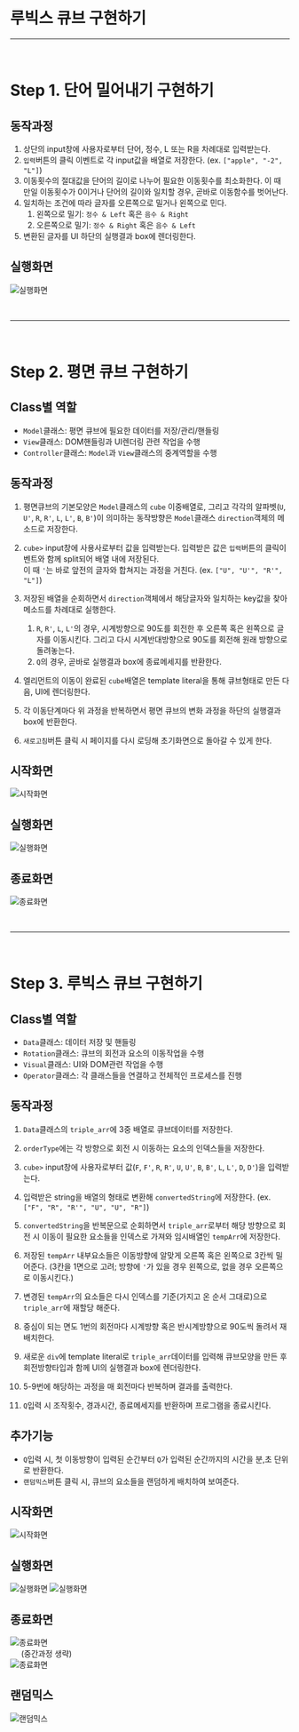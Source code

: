 # 루빅스 큐브 구현하기

---

<br>

# Step 1. 단어 밀어내기 구현하기

## 동작과정

1. 상단의 input창에 사용자로부터 단어, 정수, L 또는 R을 차례대로 입력받는다. <br>
2. `입력`버튼의 클릭 이벤트로 각 input값을 배열로 저장한다. (ex. `["apple", "-2", "L"]`)<br>
3. 이동횟수의 절대값을 단어의 길이로 나누어 필요한 이동횟수를 최소화한다. 이 때 만일 이동횟수가 0이거나 단어의 길이와 일치할 경우, 곧바로 이동함수를 벗어난다.<br>
4. 일치하는 조건에 따라 글자를 오른쪽으로 밀거나 왼쪽으로 민다.<br>
   1. 왼쪽으로 밀기: `정수 & Left` 혹은 `음수 & Right`<br>
   2. 오른쪽으로 밀기: `정수 & Right` 혹은 `음수 & Left`<br>
5. 변환된 글자를 UI 하단의 실행결과 box에 렌더링한다.<br>

## 실행화면

![실행화면](./image/step-1.png)

<br>

---

<br>

# Step 2. 평면 큐브 구현하기

## Class별 역할

- `Model`클래스: 평면 큐브에 필요한 데이터를 저장/관리/핸들링<br>
- `View`클래스: DOM핸들링과 UI렌더링 관련 작업을 수행<br>
- `Controller`클래스: `Model`과 `View`클래스의 중계역할을 수행<br>

## 동작과정

1. 평면큐브의 기본모양은 `Model`클래스의 `cube` 이중배열로, 그리고 각각의 알파벳(`U`, `U'`, `R`, `R'`, `L`, `L'`, `B`, `B'`)이 의미하는 동작방향은 `Model`클래스 `direction`객체의 메소드로 저장한다.<br>
2. `cube>` input창에 사용사로부터 값을 입력받는다. 입력받은 값은 `입력`버튼의 클릭이벤트와 함께 split되어 배열 내에 저장된다.<br>
   이 때 `'`는 바로 앞전의 글자와 합쳐지는 과정을 거친다. (ex. `["U", "U'", "R'", "L"]`)<br>
3. 저장된 배열을 순회하면서 `direction`객체에서 해당글자와 일치하는 key값을 찾아 메소드를 차례대로 실행한다. <br>

   1. `R`, `R'`, `L`, `L'`의 경우, 시계방향으로 90도를 회전한 후 오른쪽 혹은 왼쪽으로 글자를 이동시킨다. 그리고 다시 시계반대방향으로 90도를 회전해 원래 방향으로 돌려놓는다.<br>
   2. `Q`의 경우, 곧바로 실행결과 box에 종료메세지를 반환한다.<br>

4. 엘리먼트의 이동이 완료된 `cube`배열은 template literal을 통해 큐브형태로 만든 다음, UI에 렌더링한다.<br>
5. 각 이동단계마다 위 과정을 반복하면서 평면 큐브의 변화 과정을 하단의 실행결과 box에 반환한다.<br>
6. `새로고침`버튼 클릭 시 페이지를 다시 로딩해 초기화면으로 돌아갈 수 있게 한다.<br>

## 시작화면

![시작화면](./image/step2.png)

## 실행화면

![실행화면](./image/step2-1.png)

## 종료화면

![종료화면](./image/step2-2.png)

<br>

---

<br>

# Step 3. 루빅스 큐브 구현하기

## Class별 역할

- `Data`클래스: 데이터 저장 및 핸들링<br>
- `Rotation`클래스: 큐브의 회전과 요소의 이동작업을 수행<br>
- `Visual`클래스: UI와 DOM관련 작업을 수행<br>
- `Operator`클래스: 각 클래스들을 연결하고 전체적인 프로세스를 진행<br>

## 동작과정

1. `Data`클래스의 `triple_arr`에 3중 배열로 큐브데이터를 저장한다.<br>
2. `orderType`에는 각 방향으로 회전 시 이동하는 요소의 인덱스들을 저장한다.<br>
3. `cube>` input창에 사용자로부터 값(`F`, `F'`, `R`, `R'`, `U`, `U'`, `B`, `B'`, `L`, `L'`, `D`, `D'`)을 입력받는다.<br>
4. 입력받은 string을 배열의 형태로 변환해 `convertedString`에 저장한다. (ex. `["F", "R", "R'", "U", "U", "R"]`)<br>
5. `convertedString`을 반복문으로 순회하면서 `triple_arr`로부터 해당 방향으로 회전 시 이동이 필요한 요소들을 인덱스로 가져와 임시배열인 `tempArr`에 저장한다.<br>
6. 저장된 `tempArr` 내부요소들은 이동방향에 알맞게 오른쪽 혹은 왼쪽으로 3칸씩 밀어준다. (3칸을 1면으로 고려; 방향에 `'`가 있을 경우 왼쪽으로, 없을 경우 오른쪽으로 이동시킨다.)<br>

7. 변경된 `tempArr`의 요소들은 다시 인덱스를 기준(가지고 온 순서 그대로)으로 `triple_arr`에 재할당 해준다.<br>
8. 중심이 되는 면도 1번의 회전마다 시계방향 혹은 반시계방향으로 90도씩 돌려서 재배치한다.<br>
9. 새로운 `div`에 template literal로 `triple_arr`데이터를 입력해 큐브모양을 만든 후 회전방향타입과 함께 UI의 실행결과 box에 렌더링한다.<br>
10. 5-9번에 해당하는 과정을 매 회전마다 반복하며 결과를 출력한다.<br>
11. `Q`입력 시 조작횟수, 경과시간, 종료메세지를 반환하며 프로그램을 종료시킨다.

## 추가기능

- `Q`입력 시, 첫 이동방향이 입력된 순간부터 `Q`가 입력된 순간까지의 시간을 분,초 단위로 반환한다.<br>
- `랜덤믹스`버튼 클릭 시, 큐브의 요소들을 랜덤하게 배치하여 보여준다.<br>

## 시작화면

![시작화면](./image/step3-1.png)

## 실행화면

![실행화면](./image/step3-2.png)
![실행화면](./image/step3-3.png)

## 종료화면

![종료화면](./image/step3-4.png)
<br>
&nbsp;&nbsp;&nbsp;&nbsp;&nbsp;(중간과정 생략)
<br>
![종료화면](./image/step3-5.png)

## 랜덤믹스

![랜덤믹스](./image/random.png)
